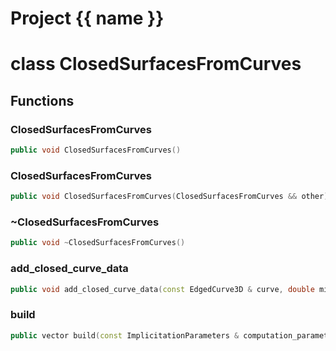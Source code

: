 <script setup>
import {useRoute} from 'vitepress'
const {path} = useRoute()
const tokens = path.split('/')
const words = tokens[2].split('-');
for (let i = 0; i < words.length; i++) {
    words[i] = words[i].charAt(0).toUpperCase() + words[i].slice(1);
    words[i] = words[i].replace('geode', 'Geode')
}
const name = words.join('-');
</script>
# Project {{ name }}

# class ClosedSurfacesFromCurves


## Functions

### ClosedSurfacesFromCurves

```cpp
public void ClosedSurfacesFromCurves()
```


### ClosedSurfacesFromCurves

```cpp
public void ClosedSurfacesFromCurves(ClosedSurfacesFromCurves && other)
```


### ~ClosedSurfacesFromCurves

```cpp
public void ~ClosedSurfacesFromCurves()
```


### add_closed_curve_data

```cpp
public void add_closed_curve_data(const EdgedCurve3D & curve, double min_distance, double weight)
```


### build

```cpp
public vector build(const ImplicitationParameters & computation_parameters)
```




